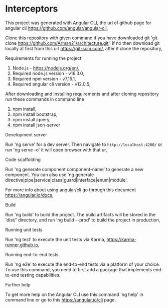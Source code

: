 # Interceptors #


This project was generated with Angular CLI, the url of github page for angular cli https://github.com/angular/angular-cli,

Clone this repository with given command if you have downloaded git 'git clone https://github.com/Arman21/architecture.git',
If no then download git locally at first from this url https://git-scm.com/, after it clone the repository,

Requirements for running the project
1. Node.js - https://nodejs.org/en/,
2. Required node.js version - v16.3.0,
3. Required npm version - v7.15.1,
4. Required angular cli version - v12.0.5,

After downloading and installing requirements and after cloning repository run these commands in command line
1. npm install,
2. npm install bootstrap,
3. npm install jquery,
4. npm install json-server


Development server

Run 'ng serve' for a dev server. Then navigate to `http://localhost:4200/` or run 'ng serve -o' it will open browser with that ur,


Code scaffolding

Run 'ng generate component component-name' to generate a new component. You can also use 'ng generate directive|pipe|service|class|guard|interface|enum|module'.

For more info about using angular/cli go through this document https://angular.io/docs,


Build

Run 'ng build' to build the project. The build artifacts will be stored in the 'dist/' directory,
and run 'ng build --prod' to build the project in production,


Running unit tests

Run 'ng test' to execute the unit tests via Karma, https://karma-runner.github.io,


Running end-to-end tests

Run 'ng e2e' to execute the end-to-end tests via a platform of your choice. To use this command, you need to first add a package that implements end-to-end testing capabilities.


Further help

To get more help on the Angular CLI use this command 'ng help' in command line or go to this https://angular.io/cli page.
